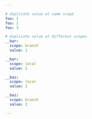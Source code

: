 ```yaml
---

# duplicate value at same scope
foo: 1
foo: 2
foo: 3

# duplicate value at different scopes
__bar:
  scope: branch
  value: 1

__bar:
  scope: local
  value: 2

__baz:
  scope: local
  value: 1

__baz:
  scope: branch
  value: 2

---
```


